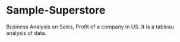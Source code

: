 # Sample-Superstore
Business Analysis on Sales, Profit of a company in US. 
It is a tableau analysis of data.
